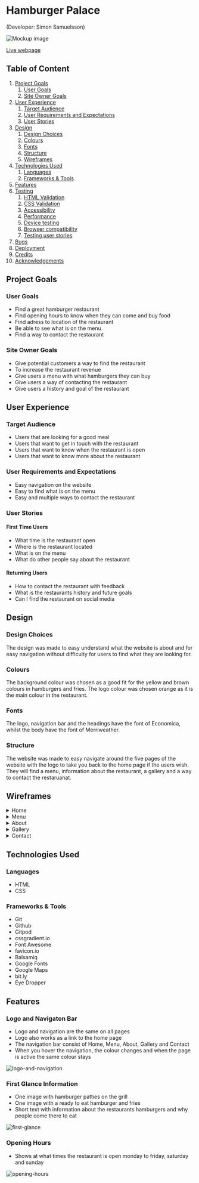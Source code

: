 # Hamburger Palace
(Developer: Simon Samuelsson)

![Mockup image](./docs/am-i-responsive-mockup.png)

[Live webpage](https://simonericalexius.github.io/Project-Portfolio-1.1/index.html)

## Table of Content

1. [Project Goals](#project-goals)
    1. [User Goals](#user-goals)
    2. [Site Owner Goals](#site-owner-goals)
2. [User Experience](#user-experience)
    1. [Target Audience](#target-audience)
    2. [User Requirements and Expectations](#user-requirements-and-expectations)
    3. [User Stories](#user-stories)
3. [Design](#design)
    1. [Design Choices](#design-choices)
    2. [Colours](#colours)
    3. [Fonts](#fonts)
    4. [Structure](#structure)
    5. [Wireframes](#wireframes)
4. [Technologies Used](#technologies-used)
    1. [Languages](#languages)
    2. [Frameworks & Tools](#frameworks-&-tools)
5. [Features](#features)
6. [Testing](#validation)
    1. [HTML Validation](#HTML-validation)
    2. [CSS Validation](#CSS-validation)
    3. [Accessibility](#accessibility)
    4. [Performance](#performance)
    5. [Device testing](#performing-tests-on-various-devices)
    6. [Browser compatibility](#browser-compatability)
    7. [Testing user stories](#testing-user-stories)
8. [Bugs](#Bugs)
9. [Deployment](#deployment)
10. [Credits](#credits)
11. [Acknowledgements](#acknowledgements)

## Project Goals

### User Goals
- Find a great hamburger restaurant
- Find opening hours to know when they can come and buy food
- Find adress to location of the restaurant
- Be able to see what is on the menu
- Find a way to contact the restaurant

### Site Owner Goals
- Give potential customers a way to find the restaurant
- To increase the restaurant revenue
- Give users a menu with what hamburgers they can buy
- Give users a way of contacting the restaurant
- Give users a history and goal of the restaurant

## User Experience

### Target Audience
- Users that are looking for a good meal
- Users that want to get in touch with the restaurant
- Users that want to know when the restaurant is open
- Users that want to know more about the restaurant

### User Requirements and Expectations
- Easy navigation on the website
- Easy to find what is on the menu
- Easy and multiple ways to contact the restaurant

### User Stories
#### First Time Users
- What time is the restaurant open
- Where is the restaurant located
- What is on the menu
- What do other people say about the restaurant

#### Returning Users
- How to contact the restaurant with feedback
- What is the restaurants history and future goals
- Can I find the restaurant on social media

## Design

### Design Choices
The design was made to easy understand what the website is about and for easy navigation without difficulty for users to find what they are looking for.

### Colours
The background colour was chosen as a good fit for the yellow and brown colours in hamburgers and fries. The logo colour was chosen orange as it is the main colour in the restaurant.

### Fonts
The logo, navigation bar and the headings have the font of Economica, whilst the body have the font of Merriweather.

### Structure
The website was made to easy navigate around the five pages of the website with the logo to take you back to the home page if the users wish. They will find a menu, information about the restaurant, a gallery and a way to contact the restaruanat.

## Wireframes
<details><summary>Home</summary><img src="./docs/wireframes/wireframe-home.png"></details>
<details><summary>Menu</summary><img src="./docs/wireframes/wireframe-menu.png"></details>
<details><summary>About</summary><img src="./docs/wireframes/wireframe-about.png"></details>
<details><summary>Gallery</summary><img src="./docs/wireframes/wireframe-gallery.png"></details>
<details><summary>Contact</summary><img src="./docs/wireframes/wireframe-contact.png"></details>

## Technologies Used

### Languages
- HTML
- CSS

### Frameworks & Tools

- Git
- Github
- Gitpod
- cssgradient.io
- Font Awesome
- favicon.io
- Balsamiq
- Google Fonts
- Google Maps
- bit.ly
- Eye Dropper

## Features

### Logo and Navigaton Bar
- Logo and navigation are the same on all pages
- Logo also works as a link to the home page
- The navigation bar consist of Home, Menu, About, Gallery and Contact
- When you hover the navigation, the colour changes and when the page is active the same colour stays

![logo-and-navigation](./docs/features/logo-navigation.png)

### First Glance Information
- One image with hamburger patties on the grill
- One image with a ready to eat hamburger and fries
- Short text with information about the restaurants hamburgers and why people come there to eat

![first-glance](./docs/features/first-glance.png)

### Opening Hours
- Shows at what times the restaurant is open monday to friday, saturday and sunday

![opening-hours](./docs/features/opening-hours.png)
